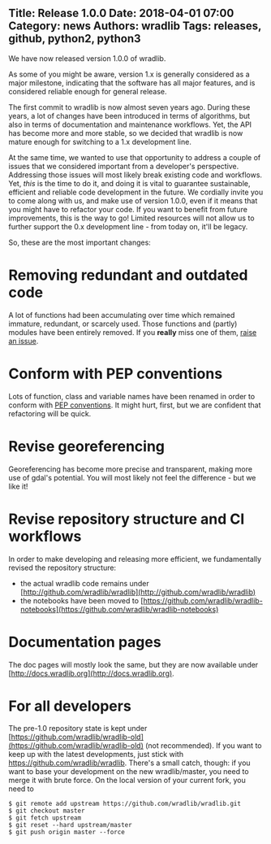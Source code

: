 Title: Release 1.0.0
Date: 2018-04-01 07:00
Category: news
Authors: wradlib
Tags: releases, github, python2, python3
---

We have now released version 1.0.0 of wradlib. 

As some of you might be aware, version 1.x is generally considered as a major milestone, indicating that the software has all major features, and is considered reliable enough for general release.

The first commit to wradlib is now almost seven years ago. During these years, a lot of changes have been introduced in terms of algorithms, but also in terms of documentation and maintenance workflows. Yet, the API has become more and more stable, so we decided that wradlib is now mature enough for switching to a 1.x development line.

At the same time, we wanted to use that opportunity to address a couple of issues that we considered important from a developer's perspective. Addressing those issues will most likely break existing code and workflows. Yet, *this* is the time to do it, and doing it is vital to guarantee sustainable, efficient and reliable code development in the future. We cordially invite you to come along with us, and make use of version 1.0.0, even if it means that you might have to refactor your code. If you want to benefit from future improvements, this is the way to go! Limited resources will not allow us to further support the 0.x development line - from today on, it'll be legacy.

So, these are the most important changes:

# Removing redundant and outdated code
A lot of functions had been accumulating over time which remained immature, redundant, or scarcely used. Those functions and (partly) modules have been entirely removed. If you **really** miss one of them, [raise an issue](https://github.com/wradlib/wradlib/issues).   

# Conform with PEP conventions
Lots of function, class and variable names have been renamed in order to conform with [PEP conventions](https://www.python.org/dev/peps/pep-0008/#naming-conventions). It might hurt, first, but we are confident that refactoring will be quick.

# Revise georeferencing
Georeferencing has become more precise and transparent, making more use of gdal's potential. You will most likely not feel the difference - but we like it!

# Revise repository structure and CI workflows
In order to make developing and releasing more efficient, we fundamentally revised the repository structure: 
- the actual wradlib code remains under [http://github.com/wradlib/wradlib](http://github.com/wradlib/wradlib)
- the notebooks have been moved to [https://github.com/wradlib/wradlib-notebooks](https://github.com/wradlib/wradlib-notebooks)

# Documentation pages
The doc pages will mostly look the same, but they are now available under [http://docs.wradlib.org](http://docs.wradlib.org).

# For all developers
The pre-1.0 repository state is kept under [https://github.com/wradlib/wradlib-old](https://github.com/wradlib/wradlib-old) (not recommended). If you want to keep up with the latest developments, just stick with https://github.com/wradlib/wradlib. There's a small catch, though: if you want to base your development on the new wradlib/master, you need to merge it with brute force. On the local version of your current fork, you need to

```
$ git remote add upstream https://github.com/wradlib/wradlib.git
$ git checkout master
$ git fetch upstream
$ git reset --hard upstream/master
$ git push origin master --force
```